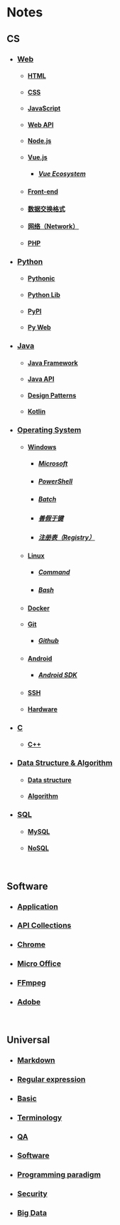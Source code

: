 # Notes  

## CS  
- ### [Web](./Notes/CS/Web.md)  
  - #### [HTML](./Notes/CS/HTML.md)  
  - #### [CSS](./Notes/CS/CSS.md)  
  - #### [JavaScript](./Notes/CS/JavaScript.md)  
  - #### [Web API](./Notes/CS/Web%20API.md)  
  - #### [Node.js](./Notes/CS/Node.js.md)  
  - #### [Vue.js](./Notes/CS/Vue.js.md)  
    - ##### [Vue Ecosystem](./Notes/CS/Vue%20Ecosystem.md)  
  - #### [Front-end](./Notes/CS/Front-end.md)  
  - #### [数据交换格式](./Notes/CS/%E6%95%B0%E6%8D%AE%E4%BA%A4%E6%8D%A2%E6%A0%BC%E5%BC%8F.md)  
  - #### [网络（Network）](./Notes/CS/%E7%BD%91%E7%BB%9C%EF%BC%88Network%EF%BC%89.md)  
  - #### [PHP](./Notes/CS/PHP.md)  
- ### [Python](./Notes/CS/Python.md)  
  - #### [Pythonic](./Notes/CS/Pythonic.md)  
  - #### [Python Lib](./Notes/CS/Python%20Lib.md)  
  - #### [PyPI](./Notes/CS/PyPI.md)  
  - #### [Py Web](./Notes/CS/Py%20Web.md)  
- ### [Java](./Notes/CS/Java.md)  
  - #### [Java Framework](./Notes/CS/Java%20Framework.md)  
  - #### [Java API](./Notes/CS/Java%20API.md)  
  - #### [Design Patterns](./Notes/CS/Design%20Patterns.md)  
  - #### [Kotlin](./Notes/CS/Kotlin.md)  
- ### [Operating System](./Notes/CS/Operating%20System.md)  
  - #### [Windows](./Notes/CS/Windows.md)  
    - ##### [Microsoft](./Notes/CS/Microsoft.md)  
    - ##### [PowerShell](./Notes/CS/PowerShell.md)  
    - ##### [Batch](./Notes/CS/Batch.md)  
    - ##### [善假于键](./Notes/CS/%E5%96%84%E5%81%87%E4%BA%8E%E9%94%AE.md)  
    - ##### [注册表（Registry）](./Notes/CS/%E6%B3%A8%E5%86%8C%E8%A1%A8%EF%BC%88Registry%EF%BC%89.md)  
  - #### [Linux](./Notes/CS/Linux.md)  
    - ##### [Command](./Notes/CS/Command.md)  
    - ##### [Bash](./Notes/CS/Bash.md)  
  - #### [Docker](./Notes/CS/Docker.md)  
  - #### [Git](./Notes/CS/Git.md)  
    - ##### [Github](./Notes/CS/Github.md)  
  - #### [Android](./Notes/CS/Android.md)  
    - ##### [Android SDK](./Notes/CS/Android%20SDK.md)  
  - #### [SSH](./Notes/CS/SSH.md)  
  - #### [Hardware](./Notes/CS/Hardware.md)  
- ### [C](./Notes/CS/C.md)  
  - #### [C++](./Notes/CS/C%2B%2B.md)  
- ### [Data Structure & Algorithm](./Notes/CS/Data%20Structure%20%26%20Algorithm.md)  
  - #### [Data structure](./Notes/CS/Data%20structure.md)  
  - #### [Algorithm](./Notes/CS/Algorithm.md)  
- ### [SQL](./Notes/CS/SQL.md)  
  - #### [MySQL](./Notes/CS/MySQL.md)  
  - #### [NoSQL](./Notes/CS/NoSQL.md)  

  <br />  
## Software  
- ### [Application](./Notes/Software/Application.md)  
- ### [API Collections](./Notes/Software/API%20Collections.md)  
- ### [Chrome](./Notes/Software/Chrome.md)  
- ### [Micro Office](./Notes/Software/Micro%20Office.md)  
- ### [FFmpeg](./Notes/Software/FFmpeg.md)  
- ### [Adobe](./Notes/Software/Adobe.md)  

  <br />  
## Universal  
- ### [Markdown](./Notes/Universal/Markdown.md)  
- ### [Regular expression](./Notes/Universal/Regular%20expression.md)  
- ### [Basic](./Notes/Universal/Basic.md)  
- ### [Terminology](./Notes/Universal/Terminology.md)  
- ### [QA](./Notes/Universal/QA.md)  
- ### [Software](./Notes/Universal/Software.md)  
- ### [Programming paradigm](./Notes/Universal/Programming%20paradigm.md)  
- ### [Security](./Notes/Universal/Security.md)  
- ### [Big Data](./Notes/Universal/Big%20Data.md)  

  <br />  

